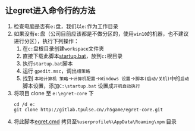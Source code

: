 ## 让egret进入命令行的方法
1. 检查电脑是否有`e:`盘，我们以`e:`作为工作目录  
2. 如果没有`e:`盘（公司目前应该都是不做分区的，使用`win10`的机器，也不建议进行分区），执行下列操作：    
    1. 在`c:`盘根目录创建`workspace`文件夹  
    2. 直接下载此脚本[startup.bat](http://common.h5.tpulse.cn/startup.bat)，放到`c:`根目录
    3. 执行`startup.bat`脚本  
    4. 运行 `gpedit.msc`，调出`组策略`  
    5. 找到 `本地计算机 策略`->`计算机配置`->`Windows 设置`->`脚本(启动/关机)`中的`启动`脚本设置，添加`C:\startup.bat` 设置成`开机自动执行`
3. 将项目 clone  至 `e:\egret-core` 下
    ```shell
    cd /d e:
    git clone http://gitlab.tpulse.cn//h5game/egret-core.git
    ```
4. 将此脚本[egret.cmd](http://common.h5.tpulse.cn/egret.cmd) 拷贝至`%userprofile%\AppData\Roaming\npm` 目录